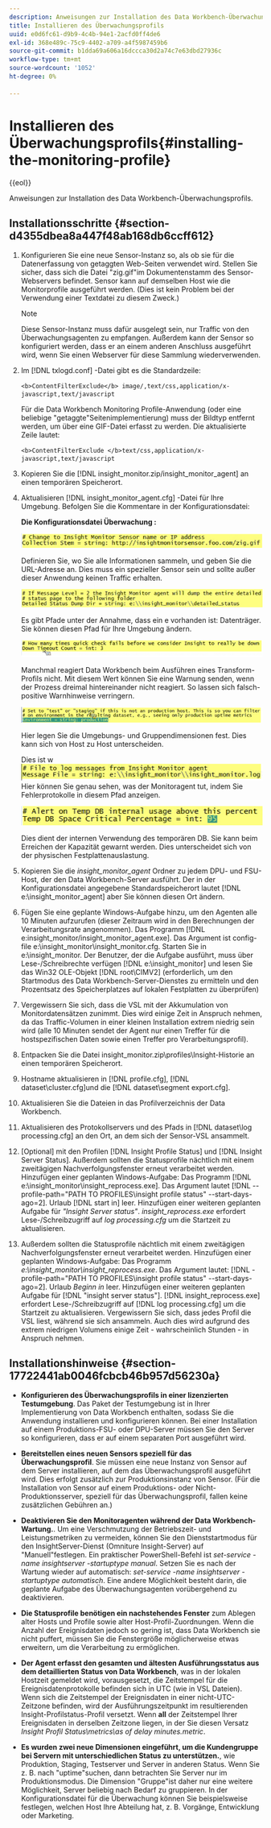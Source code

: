 ```yaml
---
description: Anweisungen zur Installation des Data Workbench-Überwachungsprofils.
title: Installieren des Überwachungsprofils
uuid: e0d6fc61-d9b9-4c4b-94e1-2acfd0ff4de6
exl-id: 368e489c-75c9-4402-a709-a4f5987459b6
source-git-commit: b1dda69a606a16dccca30d2a74c7e63dbd27936c
workflow-type: tm+mt
source-wordcount: '1052'
ht-degree: 0%

---
```


# Installieren des Überwachungsprofils{#installing-the-monitoring-profile}

{{eol}}

Anweisungen zur Installation des Data Workbench-Überwachungsprofils.

## Installationsschritte {#section-d4355dbea8a447f48ab168db6ccff612}

1. Konfigurieren Sie eine neue Sensor-Instanz so, als ob sie für die Datenerfassung von getaggten Web-Seiten verwendet wird. Stellen Sie sicher, dass sich die Datei &quot;zig.gif&quot;im Dokumentenstamm des Sensor-Webservers befindet. Sensor kann auf demselben Host wie die Monitorprofile ausgeführt werden. (Dies ist kein Problem bei der Verwendung einer Textdatei zu diesem Zweck.)

   >[!NOTE]
   >
   >Diese Sensor-Instanz muss dafür ausgelegt sein, nur Traffic von den Überwachungsagenten zu empfangen. Außerdem kann der Sensor so konfiguriert werden, dass er an einem anderen Anschluss ausgeführt wird, wenn Sie einen Webserver für diese Sammlung wiederverwenden.

1. Im [!DNL txlogd.conf] -Datei gibt es die Standardzeile:

   ```
   <b>ContentFilterExclude</b> image/,text/css,application/x-javascript,text/javascript
   ```

   Für die Data Workbench Monitoring Profile-Anwendung (oder eine beliebige &quot;getaggte&quot;Seitenimplementierung) muss der Bildtyp entfernt werden, um über eine GIF-Datei erfasst zu werden. Die aktualisierte Zeile lautet:

   ```
   <b>ContentFilterExclude </b>text/css,application/x-javascript,text/javascript
   ```

1. Kopieren Sie die [!DNL insight_monitor.zip/insight_monitor_agent] an einen temporären Speicherort.
1. Aktualisieren [!DNL insight_monitor_agent.cfg] -Datei für Ihre Umgebung. Befolgen Sie die Kommentare in der Konfigurationsdatei:

   **Die Konfigurationsdatei Überwachung :**

   ![](assets/monitor_agent_cfg_sensor.png)

   Definieren Sie, wo Sie alle Informationen sammeln, und geben Sie die URL-Adresse an. Dies muss ein spezieller Sensor sein und sollte außer dieser Anwendung keinen Traffic erhalten.

   ![](assets/monitor_agent_cfg_dump.png)

   Es gibt Pfade unter der Annahme, dass ein e vorhanden ist: Datenträger. Sie können diesen Pfad für Ihre Umgebung ändern.

   ![](assets/monitor_agent_cfg_quickcheck.png)

   Manchmal reagiert Data Workbench beim Ausführen eines Transform-Profils nicht. Mit diesem Wert können Sie eine Warnung senden, wenn der Prozess dreimal hintereinander nicht reagiert. So lassen sich falsch-positive Warnhinweise verringern.

   ![](assets/monitor_agent_cfg_groups.png)

   Hier legen Sie die Umgebungs- und Gruppendimensionen fest. Dies kann sich von Host zu Host unterscheiden.

   Dies ist w ![](assets/monitor_agent_cfg_debug.png)Hier können Sie genau sehen, was der Monitoragent tut, indem Sie Fehlerprotokolle in diesem Pfad anzeigen.

   ![](assets/monitor_agent_cfg_tempdb.png)

   Dies dient der internen Verwendung des temporären DB. Sie kann beim Erreichen der Kapazität gewarnt werden. Dies unterscheidet sich von der physischen Festplattenauslastung.

1. Kopieren Sie die *insight_monitor_agent* Ordner zu jedem DPU- und FSU-Host, der den Data Workbench-Server ausführt. Der in der Konfigurationsdatei angegebene Standardspeicherort lautet [!DNL e:\insight_monitor_agent] aber Sie können diesen Ort ändern.

1. Fügen Sie eine geplante Windows-Aufgabe hinzu, um den Agenten alle 10 Minuten aufzurufen (dieser Zeitraum wird in den Berechnungen der Verarbeitungsrate angenommen). Das Programm [!DNL e:insight_monitor/insight_monitor_agent.exe]. Das Argument ist config-file e:\insight_monitor\insight_monitor.cfg. Starten Sie in e:\insight_monitor. Der Benutzer, der die Aufgabe ausführt, muss über Lese-/Schreibrechte verfügen [!DNL e:\insight_monitor] und lesen Sie das Win32 OLE-Objekt [!DNL root\CIMV2] (erforderlich, um den Startmodus des Data Workbench-Server-Dienstes zu ermitteln und den Prozentsatz des Speicherplatzes auf lokalen Festplatten zu überprüfen)

1. Vergewissern Sie sich, dass die VSL mit der Akkumulation von Monitordatensätzen zunimmt. Dies wird einige Zeit in Anspruch nehmen, da das Traffic-Volumen in einer kleinen Installation extrem niedrig sein wird (alle 10 Minuten sendet der Agent nur einen Treffer für die hostspezifischen Daten sowie einen Treffer pro Verarbeitungsprofil).
1. Entpacken Sie die Datei insight_monitor.zip\profiles\Insight-Historie an einen temporären Speicherort.
1. Hostname aktualisieren in [!DNL profile.cfg], [!DNL dataset\cluster.cfg]und die [!DNL dataset\segment export.cfg].

1. Aktualisieren Sie die Dateien in das Profilverzeichnis der Data Workbench.
1. Aktualisieren des Protokollservers und des Pfads in [!DNL dataset\log processing.cfg] an den Ort, an dem sich der Sensor-VSL ansammelt.
1. [Optional] mit den Profilen [!DNL Insight Profile Status] und [!DNL Insight Server Status]. Außerdem sollten die Statusprofile nächtlich mit einem zweitägigen Nachverfolgungsfenster erneut verarbeitet werden. Hinzufügen einer geplanten Windows-Aufgabe: Das Programm [!DNL e:\insight_monitor\insight_reprocess.exe]. Das Argument lautet [!DNL --profile-path="PATH TO PROFILES\insight profile status" --start-days-ago=2]. Urlaub [!DNL start in] leer. Hinzufügen einer weiteren geplanten Aufgabe für *&quot;Insight Server status&quot;*. *insight_reprocess.exe* erfordert Lese-/Schreibzugriff auf *log processing.cfg* um die Startzeit zu aktualisieren.

1. Außerdem sollten die Statusprofile nächtlich mit einem zweitägigen Nachverfolgungsfenster erneut verarbeitet werden. Hinzufügen einer geplanten Windows-Aufgabe: Das Programm *e:\insight_monitor\insight_reprocess.exe*. Das Argument lautet: [!DNL -profile-path="PATH TO PROFILES\insight profile status" --start-days-ago=2]. Urlaub *Beginn in* leer. Hinzufügen einer weiteren geplanten Aufgabe für [!DNL "insight server status"]. [!DNL insight_reprocess.exe] erfordert Lese-/Schreibzugriff auf [!DNL log processing.cfg] um die Startzeit zu aktualisieren. Vergewissern Sie sich, dass jedes Profil die VSL liest, während sie sich ansammeln. Auch dies wird aufgrund des extrem niedrigen Volumens einige Zeit - wahrscheinlich Stunden - in Anspruch nehmen.

## Installationshinweise {#section-17722441ab0046fcbcb46b957d56230a}

* **Konfigurieren des Überwachungsprofils in einer lizenzierten Testumgebung**. Das Paket der Testumgebung ist in Ihrer Implementierung von Data Workbench enthalten, sodass Sie die Anwendung installieren und konfigurieren können. Bei einer Installation auf einem Produktions-FSU- oder DPU-Server müssen Sie den Server so konfigurieren, dass er auf einem separaten Port ausgeführt wird.
* **Bereitstellen eines neuen Sensors speziell für das Überwachungsprofil**. Sie müssen eine neue Instanz von Sensor auf dem Server installieren, auf dem das Überwachungsprofil ausgeführt wird. Dies erfolgt zusätzlich zur Produktionsinstanz von Sensor. (Für die Installation von Sensor auf einem Produktions- oder Nicht-Produktionsserver, speziell für das Überwachungsprofil, fallen keine zusätzlichen Gebühren an.)
* **Deaktivieren Sie den Monitoragenten während der Data Workbench-Wartung.**. Um eine Verschmutzung der Betriebszeit- und Leistungsmetriken zu vermeiden, können Sie den Dienststartmodus für den InsightServer-Dienst (Omniture Insight-Server) auf &quot;Manuell&quot;festlegen. Ein praktischer PowerShell-Befehl ist *set-service -name insightserver -startuptype manual*. Setzen Sie es nach der Wartung wieder auf automatisch: *set-service -name insightserver -startuptype automatisch*. Eine andere Möglichkeit besteht darin, die geplante Aufgabe des Überwachungsagenten vorübergehend zu deaktivieren.
* **Die Statusprofile benötigen ein nachstehendes Fenster** zum Ablegen alter Hosts und Profile sowie alter Host-Profil-Zuordnungen. Wenn die Anzahl der Ereignisdaten jedoch so gering ist, dass Data Workbench sie nicht puffert, müssen Sie die Fenstergröße möglicherweise etwas erweitern, um die Verarbeitung zu ermöglichen.
* **Der Agent erfasst den gesamten und ältesten Ausführungsstatus aus dem detaillierten Status von Data Workbench**, was in der lokalen Hostzeit gemeldet wird, vorausgesetzt, die Zeitstempel für die Ereignisdatenprotokolle befinden sich in UTC (wie in VSL Dateien). Wenn sich die Zeitstempel der Ereignisdaten in einer nicht-UTC-Zeitzone befinden, wird der Ausführungszeitpunkt im resultierenden Insight-Profilstatus-Profil versetzt. Wenn **all** der Zeitstempel Ihrer Ereignisdaten in derselben Zeitzone liegen, in der Sie diesen Versatz *Insight Profil Status\metrics\as of delay minutes.metric*.

* **Es wurden zwei neue Dimensionen eingeführt, um die Kundengruppe bei Servern mit unterschiedlichen Status zu unterstützen.**, wie Produktion, Staging, Testserver und Server in anderen Status. Wenn Sie z. B. nach &quot;uptime&quot;suchen, dann betrachten Sie Server nur im Produktionsmodus. Die Dimension &quot;Gruppe&quot;ist daher nur eine weitere Möglichkeit, Server beliebig nach Bedarf zu gruppieren. In der Konfigurationsdatei für die Überwachung können Sie beispielsweise festlegen, welchen Host Ihre Abteilung hat, z. B. Vorgänge, Entwicklung oder Marketing.
